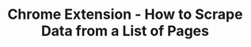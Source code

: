 ---
title: Chrome Extension - How to Scrape Data from a List of Pages
category: link
tags:
- Json
- Javascript
- Chrome
links: https://usefulangle.com/post/339/chrome-extension-create-page-scraper
---